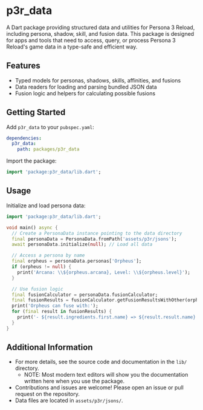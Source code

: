# p3r_data

A Dart package providing structured data and utilities for Persona 3 Reload, including persona, shadow, skill, and fusion data. This package is designed for apps and tools that need to access, query, or process Persona 3 Reload's game data in a type-safe and efficient way.

## Features

- Typed models for personas, shadows, skills, affinities, and fusions
- Data readers for loading and parsing bundled JSON data
- Fusion logic and helpers for calculating possible fusions

## Getting Started

Add `p3r_data` to your `pubspec.yaml`:

```yaml
dependencies:
  p3r_data:
    path: packages/p3r_data
```

Import the package:

```dart
import 'package:p3r_data/lib.dart';
```

## Usage

Initialize and load persona data:

```dart
import 'package:p3r_data/lib.dart';

void main() async {
  // Create a PersonaData instance pointing to the data directory
  final personaData = PersonaData.fromPath('assets/p3r/jsons');
  await personaData.initialize(null); // Load all data

  // Access a persona by name
  final orpheus = personaData.personas['Orpheus'];
  if (orpheus != null) {
    print('Arcana: \\${orpheus.arcana}, Level: \\${orpheus.level}');
  }

  // Use fusion logic
  final fusionCalculator = personaData.fusionCalculator;
  final fusionResults = fusionCalculator.getFusionResultsWithOther(orpheus!);
  print('Orpheus can fuse with:');
  for (final result in fusionResults) {
    print('- ${result.ingredients.first.name} => ${result.result.name}');
  }
}
```

## Additional Information

- For more details, see the source code and documentation in the `lib/` directory.
  - NOTE: Most modern text editors will show you the documentation written here when you use the package.
- Contributions and issues are welcome! Please open an issue or pull request on the repository.
- Data files are located in `assets/p3r/jsons/`.
